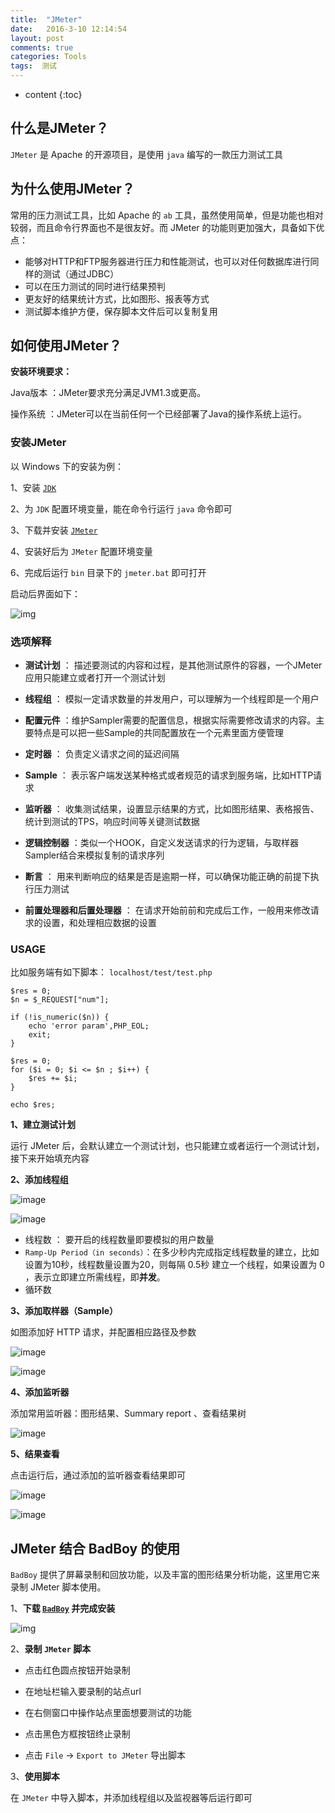 ```yaml
---
title:  "JMeter"
date:   2016-3-10 12:14:54
layout: post
comments: true
categories: Tools
tags:  测试
---
```


* content
{:toc}

## 什么是JMeter？

`JMeter` 是 Apache 的开源项目，是使用 `java` 编写的一款压力测试工具




## 为什么使用JMeter？

常用的压力测试工具，比如 Apache 的 `ab` 工具，虽然使用简单，但是功能也相对较弱，而且命令行界面也不是很友好。而 JMeter 的功能则更加强大，具备如下优点：

- 能够对HTTP和FTP服务器进行压力和性能测试，也可以对任何数据库进行同样的测试（通过JDBC）
- 可以在压力测试的同时进行结果预判
- 更友好的结果统计方式，比如图形、报表等方式
- 测试脚本维护方便，保存脚本文件后可以复制复用




## 如何使用JMeter？

**安装环境要求：**

Java版本 ：JMeter要求充分满足JVM1.3或更高。

操作系统 ：JMeter可以在当前任何一个已经部署了Java的操作系统上运行。


### 安装JMeter

以 Windows 下的安装为例：

1、安装 [`JDK`](http://download.oracle.com/otn-pub/java/jdk/8u111-b14/jdk-8u111-windows-x64.exe)

2、为 `JDK` 配置环境变量，能在命令行运行 `java` 命令即可

3、下载并安装 [`JMeter`](http://jmeter.apache.org/download_jmeter.cgi)

4、安装好后为 `JMeter` 配置环境变量

6、完成后运行 `bin` 目录下的 `jmeter.bat` 即可打开

启动后界面如下：

![img](/static/img/jmeter1.jpg)


### 选项解释

- **测试计划** ： 描述要测试的内容和过程，是其他测试原件的容器，一个JMeter应用只能建立或者打开一个测试计划

- **线程组** ： 模拟一定请求数量的并发用户，可以理解为一个线程即是一个用户

- **配置元件** ：维护Sampler需要的配置信息，根据实际需要修改请求的内容。主要特点是可以把一些Sample的共同配置放在一个元素里面方便管理

- **定时器** ： 负责定义请求之间的延迟间隔

- **Sample** ： 表示客户端发送某种格式或者规范的请求到服务端，比如HTTP请求

- **监听器** ： 收集测试结果，设置显示结果的方式，比如图形结果、表格报告、统计到测试的TPS，响应时间等关键测试数据

- **逻辑控制器** ：类似一个HOOK，自定义发送请求的行为逻辑，与取样器Sampler结合来模拟复制的请求序列

- **断言** ： 用来判断响应的结果是否是逾期一样，可以确保功能正确的前提下执行压力测试

- **前置处理器和后置处理器** ： 在请求开始前前和完成后工作，一般用来修改请求的设置，和处理相应数据的设置


### USAGE

比如服务端有如下脚本： `localhost/test/test.php`

```
$res = 0;
$n = $_REQUEST["num"];

if (!is_numeric($n)) {
	echo 'error param',PHP_EOL;
	exit;
}

$res = 0;
for ($i = 0; $i <= $n ; $i++) { 
	$res += $i;
}

echo $res;
```

**1、建立测试计划**

运行 JMeter 后，会默认建立一个测试计划，也只能建立或者运行一个测试计划，接下来开始填充内容

**2、添加线程组**

![image](/static/img/jmeter2.jpg)

![image](/static/img/jmeter3.jpg)

- 线程数 ： 要开启的线程数量即要模拟的用户数量
- `Ramp-Up Period（in seconds）`：在多少秒内完成指定线程数量的建立，比如设置为10秒，线程数量设置为20，则每隔 0.5秒 建立一个线程，如果设置为 0 ，表示立即建立所需线程，即**并发**。
- 循环数

**3、添加取样器（Sample）**

如图添加好 HTTP 请求，并配置相应路径及参数

![image](/static/img/jmeter4.jpg)

![image](/static/img/jmeter5.jpg)


**4、添加监听器**

添加常用监听器：图形结果、Summary report 、查看结果树

![image](/static/img/jmeter6.jpg)


**5、结果查看**

点击运行后，通过添加的监听器查看结果即可

![image](/static/img/jmeter7.jpg)

![image](/static/img/jmeter8.jpg)


## JMeter 结合 BadBoy 的使用

`BadBoy` 提供了屏幕录制和回放功能，以及丰富的图形结果分析功能，这里用它来录制 JMeter 脚本使用。


1、**下载 [`BadBoy`](http://www.badboysoftware.biz/versions/BadboyInstaller-2.2.5.exe) 并完成安装**

![img](/static/img/jmeter9.jpg)

2、**录制 `JMeter` 脚本**

- 点击红色圆点按钮开始录制

- 在地址栏输入要录制的站点url

- 在右侧窗口中操作站点里面想要测试的功能

- 点击黑色方框按钮终止录制

- 点击 `File` -> `Export to JMeter` 导出脚本

3、**使用脚本**

在 `JMeter` 中导入脚本，并添加线程组以及监视器等后运行即可

